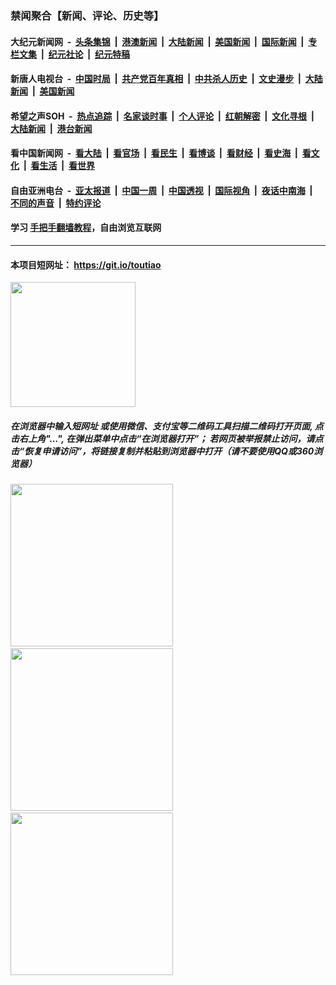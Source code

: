 ### 禁闻聚合【新闻、评论、历史等】

#### 大纪元新闻网 &nbsp;-&nbsp; [头条集锦](indexes/E头条集锦.md?t=02080355) &nbsp;|&nbsp; [港澳新闻](indexes/E港澳新闻.md?t=02080355)  &nbsp;|&nbsp; [大陆新闻](indexes/E大陆新闻.md?t=02080355) &nbsp;|&nbsp; [美国新闻](indexes/E美国新闻.md?t=02080355) &nbsp;|&nbsp; [国际新闻](indexes/E国际新闻.md?t=02080355) &nbsp;|&nbsp; [专栏文集](indexes/E专栏文集.md?t=02080355) &nbsp;|&nbsp; [纪元社论](indexes/E纪元社论.md?t=02080355) &nbsp;|&nbsp; [纪元特稿](indexes/E纪元特稿.md?t=02080355) 

#### 新唐人电视台 &nbsp;-&nbsp; [中国时局](indexes/N中国时局.md?t=02080355) &nbsp;|&nbsp; [共产党百年真相](indexes/N共产党百年真相.md?t=02080355) &nbsp;|&nbsp; [中共杀人历史](indexes/N中共杀人历史.md?t=02080355) &nbsp;|&nbsp; [文史漫步](indexes/N文史漫步.md?t=02080355) &nbsp;|&nbsp; [大陆新闻](indexes/N大陆新闻.md?t=02080355) &nbsp;|&nbsp; [美国新闻](indexes/N美国新闻.md?t=02080355)

#### 希望之声SOH &nbsp;-&nbsp; [热点追踪](indexes/H热点追踪.md?t=02080355) &nbsp;|&nbsp; [名家谈时事](indexes/H名家谈时事.md?t=02080355) &nbsp;|&nbsp; [个人评论](indexes/H个人评论.md?t=02080355)  &nbsp;|&nbsp; [红朝解密](indexes/H红朝解密.md?t=02080355) &nbsp;|&nbsp; [文化寻根](indexes/H文化寻根.md?t=02080355) &nbsp;|&nbsp; [大陆新闻](indexes/H大陆新闻.md?t=02080355) &nbsp;|&nbsp; [港台新闻](indexes/H港台新闻.md?t=02080355)

#### 看中国新闻网 &nbsp;-&nbsp; [看大陆](indexes/S看大陆.md?t=02080355) &nbsp;|&nbsp; [看官场](indexes/S看官场.md?t=02080355) &nbsp;|&nbsp; [看民生](indexes/S看民生.md?t=02080355)  &nbsp;|&nbsp; [看博谈](indexes/S看博谈.md?t=02080355) &nbsp;|&nbsp; [看财经](indexes/S看财经.md?t=02080355) &nbsp;|&nbsp; [看史海](indexes/S看史海.md?t=02080355) &nbsp;|&nbsp; [看文化](indexes/S看文化.md?t=02080355) &nbsp;|&nbsp; [看生活](indexes/S看生活.md?t=02080355) &nbsp;|&nbsp; [看世界](indexes/S看世界.md?t=02080355)

#### 自由亚洲电台 &nbsp;-&nbsp; [亚太报道](indexes/R亚太报道.md?t=02080355) &nbsp;|&nbsp; [中国一周](indexes/R中国一周.md?t=02080355) &nbsp;|&nbsp; [中国透视](indexes/R中国透视.md?t=02080355)  &nbsp;|&nbsp; [国际视角](indexes/R国际视角.md?t=02080355) &nbsp;|&nbsp; [夜话中南海](indexes/R夜话中南海.md?t=02080355) &nbsp;|&nbsp; [不同的声音](indexes/R不同的声音.md?t=02080355) &nbsp;|&nbsp; [特约评论](indexes/R特约评论.md?t=02080355)

#### 学习 [手把手翻墙教程](https://github.com/gfw-breaker/guides/wiki)，自由浏览互联网

----

#### 本项目短网址： https://git.io/toutiao
<img src="https://raw.githubusercontent.com/gfw-breaker/banned-news/master/scripts/img/qr.png" width="200px"/>  

##### 在浏览器中输入短网址 或使用微信、支付宝等二维码工具扫描二维码打开页面, 点击右上角"...", 在弹出菜单中点击“在浏览器打开”； 若网页被举报禁止访问，请点击“恢复申请访问”，将链接复制并粘贴到浏览器中打开（请不要使用QQ或360浏览器）

<img src="https://raw.githubusercontent.com/gfw-breaker/banned-news/master/scripts/img/1.png" width="260px"/> &nbsp; <img src="https://raw.githubusercontent.com/gfw-breaker/banned-news/master/scripts/img/2.png" width="260px"/> &nbsp; <img src="https://raw.githubusercontent.com/gfw-breaker/banned-news/master/scripts/img/3.png" width="260px"/>
